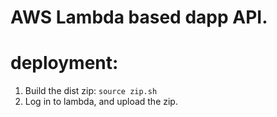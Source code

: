 # AWS Lambda based dapp API.

# deployment:
1. Build the dist zip: `source zip.sh`
2. Log in to lambda, and upload the zip.
